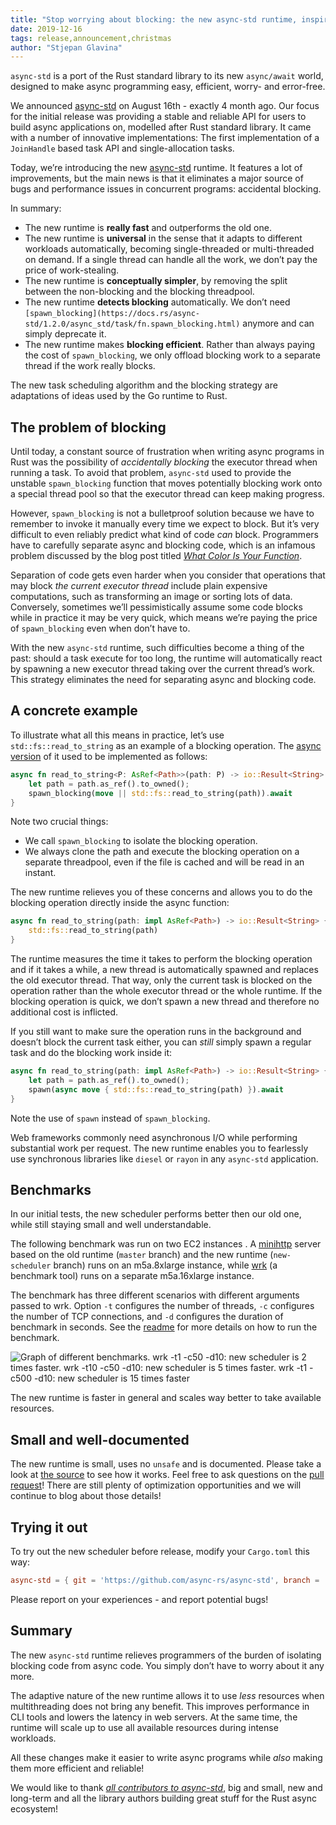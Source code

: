 ```yaml
---
title: "Stop worrying about blocking: the new async-std runtime, inspired by Go"
date: 2019-12-16
tags: release,announcement,christmas
author: "Stjepan Glavina"
---
```


`async-std` is a port of the Rust standard library to its new `async/await` world, designed to make async programming easy, efficient, worry- and error-free.

We announced [async-std](https://async.rs/) on August 16th - exactly 4 month ago. Our focus for the initial release was providing a stable and reliable API for users to build async applications on, modelled after Rust standard library. It came with a number of innovative implementations: The first implementation of a `JoinHandle` based task API and single-allocation tasks.

Today, we’re introducing the new [async-std](https://async.rs/) runtime. It features a lot of improvements, but the main news is that it eliminates a major source of bugs and performance issues in concurrent programs: accidental blocking.

In summary:

- The new runtime is **really fast** and outperforms the old one.
- The new runtime is **universal** in the sense that it adapts to different workloads automatically, becoming single-threaded or multi-threaded on demand. If a single thread can handle all the work, we don’t pay the price of work-stealing.
- The new runtime is **conceptually simpler**, by removing the split between the non-blocking and the blocking threadpool.
- The new runtime **detects blocking** automatically. We don’t need `[spawn_blocking](https://docs.rs/async-std/1.2.0/async_std/task/fn.spawn_blocking.html)` anymore and can simply deprecate it.
- The new runtime makes **blocking efficient**. Rather than always paying the cost of `spawn_blocking`, we only offload blocking work to a separate thread if the work really blocks.

The new task scheduling algorithm and the blocking strategy are adaptations of ideas used by the Go runtime to Rust.


## The problem of blocking

Until today, a constant source of frustration when writing async programs in Rust was the possibility of *accidentally* *blocking* the executor thread when running a task. To avoid that problem, `async-std` used to provide the unstable `spawn_blocking` function that moves potentially blocking work onto a special thread pool so that the executor thread can keep making progress.

However, `spawn_blocking` is not a bulletproof solution because we have to remember to invoke it manually every time we expect to block. But it’s very difficult to even reliably predict what kind of code *can* block. Programmers have to carefully separate async and blocking code, which is an infamous problem discussed by the blog post titled [*What Color Is Your Function*](https://journal.stuffwithstuff.com/2015/02/01/what-color-is-your-function/).

Separation of code gets even harder when you consider that operations that may block *the current executor thread* include plain expensive computations, such as transforming an image or sorting lots of data. Conversely, sometimes we’ll pessimistically assume some code blocks while in practice it may be very quick, which means we’re paying the price of `spawn_blocking` even when don’t have to.

With the new `async-std` runtime, such difficulties become a thing of the past: should a task execute for too long, the runtime will automatically react by spawning a new executor thread taking over the current thread’s work. This strategy eliminates the need for separating async and blocking code.

## A concrete example

To illustrate what all this means in practice, let’s use `std::fs::read_to_string` as an example of a blocking operation. The [async version](https://docs.rs/async-std/1.3.0/async_std/fs/fn.read_to_string.html) of it used to be implemented as follows:

```rust
async fn read_to_string<P: AsRef<Path>>(path: P) -> io::Result<String> {
    let path = path.as_ref().to_owned();
    spawn_blocking(move || std::fs::read_to_string(path)).await
}
```

Note two crucial things:

- We call `spawn_blocking` to isolate the blocking operation.
- We always clone the path and execute the blocking operation on a separate threadpool, even if the file is cached and will be read in an instant.

The new runtime relieves you of these concerns and allows you to do the blocking operation directly inside the async function:

```rust
async fn read_to_string(path: impl AsRef<Path>) -> io::Result<String> {
    std::fs::read_to_string(path)
}
```

The runtime measures the time it takes to perform the blocking operation and if it takes a while, a new thread is automatically spawned and replaces the old executor thread. That way, only the current task is blocked on the operation rather than the whole executor thread or the whole runtime. If the blocking operation is quick, we don’t spawn a new thread and therefore no additional cost is inflicted.

If you still want to make sure the operation runs in the background and doesn’t block the current task either, you can *still* simply spawn a regular task and do the blocking work inside it:

```rust
async fn read_to_string(path: impl AsRef<Path>) -> io::Result<String> {
    let path = path.as_ref().to_owned();
    spawn(async move { std::fs::read_to_string(path) }).await
}
```

Note the use of `spawn` instead of `spawn_blocking`.

Web frameworks commonly need asynchronous I/O while performing substantial work per request. The new runtime enables you to fearlessly use synchronous libraries like `diesel` or `rayon` in any `async-std` application.

## Benchmarks

In our initial tests, the new scheduler performs better then our old one, while still staying small and well understandable.

The following benchmark was run on two EC2 instances . A [minihttp](https://github.com/stjepang/minihttp) server based on the old runtime (`master` branch) and the new runtime (`new-scheduler` branch) runs on an m5a.8xlarge instance, while [wrk](https://github.com/wg/wrk) (a benchmark tool) runs on a separate m5a.16xlarge instance.

The benchmark has three different scenarios with different arguments passed to wrk. Option `-t` configures the number of threads, `-c` configures the number of TCP connections, and `-d` configures the duration of benchmark in seconds. See the [readme](https://github.com/stjepang/minihttp/blob/master/README.md) for more details on how to run the benchmark.


![Graph of different benchmarks. wrk -t1 -c50 -d10: new scheduler is 2 times faster. wrk -t10 -c50 -d10: new scheduler is 5 times faster. wrk -t1 -c500 -d10: new scheduler is 15 times faster](/images/async-std-http-benchmark-new-vs-old-scheduler.svg)


The new runtime is faster in general and scales way better to take available resources.

## Small and well-documented

The new runtime is small, uses no `unsafe` and is documented. Please take a look at [the source](https://github.com/stjepang/async-std/tree/new-scheduler/src/rt) to see how it works. Feel free to ask questions on the [pull request]( https://github.com/async-rs/async-std/pull/631)! There are still plenty of optimization opportunities and we will continue to blog about those details!

## Trying it out

To try out the new scheduler before release, modify your `Cargo.toml` this way:

```toml
async-std = { git = 'https://github.com/async-rs/async-std', branch = 'new-scheduler' }
```

Please report on your experiences - and report potential bugs!


## Summary

The new `async-std` runtime relieves programmers of the burden of isolating blocking code from async code. You simply don’t have to worry about it any more.

The adaptive nature of the new runtime allows it to use *less* resources when multithreading does not bring any benefit. This improves performance in CLI tools and lowers the latency in web servers. At the same time, the runtime will scale up to use all available resources during intense workloads.

All these changes make it easier to write async programs while *also* making them more efficient and reliable!

We would like to thank [_all contributors to async-std_](https://github.com/async-rs/async-std/graphs/contributors), big and small, new and long-term and all the library authors building great stuff for the Rust async ecosystem!
